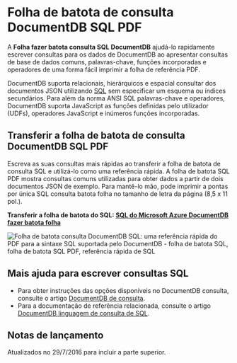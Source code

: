 <properties 
    pageTitle="Folha de batota DocumentDB SQL PDF | Microsoft Azure" 
    description="Folha de batota imprimível SQL PDF que o ajuda a utilizar a sintaxe SQL do DocumentDB para documentos JSON consulta na sua base de dados do NoSQL - referência rápida de SQL" 
    keywords="SQL batota folha, sql batota folha pdf, folha de batota consulta sql"
    services="documentdb" 
    documentationCenter="" 
    authors="mimig1" 
    manager="jhubbard" 
    editor="monicar"/>

<tags 
    ms.service="documentdb" 
    ms.workload="data-services" 
    ms.tgt_pltfrm="na" 
    ms.devlang="na" 
    ms.topic="article" 
    ms.date="10/26/2016" 
    ms.author="mimig"/>

# <a name="documentdb-sql-query-cheat-sheet-pdf"></a>Folha de batota de consulta DocumentDB SQL PDF

A **Folha fazer batota consulta SQL DocumentDB** ajudá-lo rapidamente escrever consultas para os dados de DocumentDB ao apresentar consultas de base de dados comuns, palavras-chave, funções incorporadas e operadores de uma forma fácil imprimir a folha de referência PDF. 

DocumentDB suporta relacionais, hierárquicos e espacial consultar dos documentos JSON utilizando [SQL](documentdb-sql-query.md) sem especificar um esquema ou índices secundários. Para além da norma ANSI SQL palavras-chave e operadores, DocumentDB suporta JavaScript as funções definidas pelo utilizador (UDFs), operadores JavaScript e inúmeros funções incorporadas.

## <a name="download-the-documentdb-sql-query-cheat-sheet-pdf"></a>Transferir a folha de batota de consulta DocumentDB SQL PDF

Escreva as suas consultas mais rápidas ao transferir a folha de batota de consulta SQL e utilizá-lo como uma referência rápida. A folha de batota SQL PDF mostra consultas comuns utilizadas para obter dados a partir de dois documentos JSON de exemplo. Para mantê-lo mão, pode imprimir a pontas por única SQL consulta batota folha no tamanho de letra da página (8,5 x 11 pol.).

**Transferir a folha de batota do SQL: [SQL do Microsoft Azure DocumentDB fazer batota folha](http://go.microsoft.com/fwlink/?LinkId=623215)**

![Folha de batota consulta DocumentDB SQL: uma referência rápida do PDF para a sintaxe SQL suportada pelo DocumentDB - folha de batota SQL, folha de batota SQL PDF, referência rápida de SQL][cheat-sheet]

[cheat-sheet]: ./media/documentdb-sql-query-cheat-sheet/microsoft-documentdb-sql-query-cheat-sheet-v4.png


## <a name="more-help-with-writing-sql-queries"></a>Mais ajuda para escrever consultas SQL

- Para obter instruções das opções disponíveis no DocumentDB consulta, consulte o artigo [DocumentDB de consulta](documentdb-sql-query.md).
- Para a documentação de referência relacionada, consulte o artigo [DocumentDB linguagem de consulta de SQL](https://msdn.microsoft.com/library/azure/dn782250.aspx).

## <a name="release-notes"></a>Notas de lançamento

Atualizados no 29/7/2016 para incluir a parte superior.
